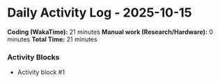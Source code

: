# Daily Activity Log - 2025-10-15

**Coding (WakaTime):** 21 minutes
**Manual work (Research/Hardware):** 0 minutes
**Total Time:** 21 minutes

### Activity Blocks
- Activity block #1
